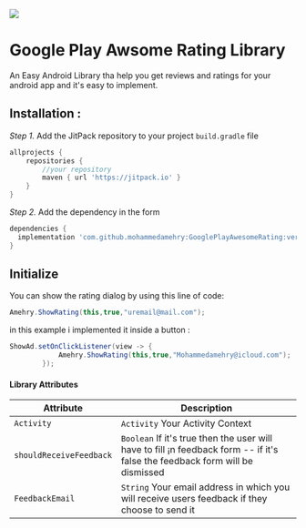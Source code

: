 [![](https://jitpack.io/v/mohammedamehry/GooglePlayRating.svg)](https://jitpack.io/#mohammedamehry/GooglePlayRating)

# Google Play Awsome Rating Library

An Easy Android Library tha help you get reviews and ratings for your android app and it's easy to implement.

## Installation :

*Step 1.* Add the JitPack repository to your project `build.gradle` file
```gradle
allprojects {
    repositories {
        //your repository
        maven { url 'https://jitpack.io' }
    }
}
```
*Step 2.* Add the dependency in the form
```gradle
dependencies {
  implementation 'com.github.mohammedamehry:GooglePlayAwesomeRating:version1.0'
}
```

## Initialize
You can show the rating dialog by using this line of code:

```java
Amehry.ShowRating(this,true,"uremail@mail.com");
```

in this example i implemented it inside a button :

```java
ShowAd.setOnClickListener(view -> {
            Amehry.ShowRating(this,true,"Mohammedamehry@icloud.com");
        });
```
#### Library Attributes
| Attribute | Description |
| --- | --- |
| `Activity` | `Activity` Your Activity Context |
| `shouldReceiveFeedback` | `Boolean` If it's true then the user will have to fill ¡n feedback form -- if it's false the feedback form will be dismissed  |
| `FeedbackEmail` | `String` Your email address in which you will receive users feedback if they choose to send it |







